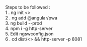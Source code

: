 Steps to be followed :
<br/>
1 . ng init <> <br/>
2 . ng add @angular/pwa <br/>
3.  ng build --prod <br/>
4.  npm i -g http-server <br/>
5.  Edit ngswconfig.json <br/>
6 . cd dist/<> && http-server -p 8081 <br/>
